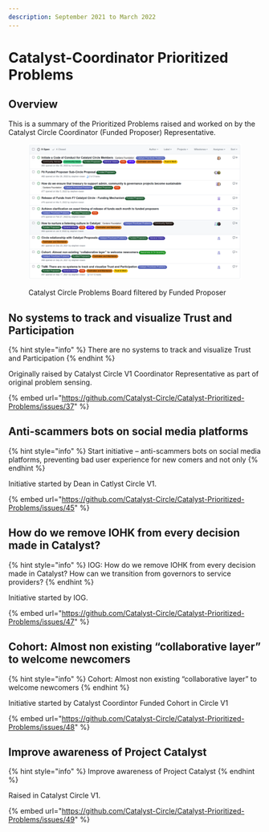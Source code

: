 ```yaml
---
description: September 2021 to March 2022
---
```


# Catalyst-Coordinator Prioritized Problems

## Overview

This is a summary of the Prioritized Problems raised and worked on by the Catalyst Circle Coordinator (Funded Proposer) Representative.

<figure><img src="../.gitbook/assets/Screenshot from 2023-04-10 22-52-56.png" alt=""><figcaption><p>Catalyst Circle Problems Board filtered by Funded Proposer</p></figcaption></figure>

## No systems to track and visualize Trust and Participation

{% hint style="info" %}
There are no systems to track and visualize Trust and Participation
{% endhint %}

Originally raised by Catalyst Circle V1 Coordinator Representative as part of original problem sensing.

{% embed url="https://github.com/Catalyst-Circle/Catalyst-Prioritized-Problems/issues/37" %}

## Anti-scammers bots on social media platforms

{% hint style="info" %}
Start initiative – anti-scammers bots on social media platforms, preventing bad user experience for new comers and not only
{% endhint %}

Initiative started by Dean in Catlyst Circle V1.

{% embed url="https://github.com/Catalyst-Circle/Catalyst-Prioritized-Problems/issues/45" %}

## How do we remove IOHK from every decision made in Catalyst?

{% hint style="info" %}
IOG: How do we remove IOHK from every decision made in Catalyst? How can we transition from governors to service providers?
{% endhint %}

Initiative started by IOG.

{% embed url="https://github.com/Catalyst-Circle/Catalyst-Prioritized-Problems/issues/47" %}

## Cohort: Almost non existing “collaborative layer” to welcome newcomers

{% hint style="info" %}
Cohort: Almost non existing “collaborative layer” to welcome newcomers
{% endhint %}

Initiative started by Catalyst Coordintor Funded Cohort in Circle V1

{% embed url="https://github.com/Catalyst-Circle/Catalyst-Prioritized-Problems/issues/48" %}

## Improve awareness of Project Catalyst

{% hint style="info" %}
Improve awareness of Project Catalyst
{% endhint %}

Raised in Catalyst Circle V1.

{% embed url="https://github.com/Catalyst-Circle/Catalyst-Prioritized-Problems/issues/49" %}
